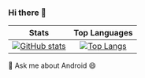 ### Hi there 👋

| Stats | Top Languages |
| ------|:---------:|
| [![GitHub stats](https://github-readme-stats.vercel.app/api?username=foliolo)](https://github.com/anuraghazra/github-readme-stats) | [![Top Langs](https://github-readme-stats.vercel.app/api/top-langs/?username=foliolo&langs_count=3&hide=CSS,PHP)](https://github.com/anuraghazra/github-readme-stats) |


💬 Ask me about Android 😄

<!--
**foliolo/foliolo** is a ✨ _special_ ✨ repository because its `README.md` (this file) appears on your GitHub profile.

Here are some ideas to get you started:

- 🔭 I’m currently working on ...
- 🌱 I’m currently learning ...
- 👯 I’m looking to collaborate on ...
- 🤔 I’m looking for help with ...
- 💬 Ask me about ...
- 📫 How to reach me: ...
- 😄 Pronouns: ...
- ⚡ Fun fact: ...
-->
